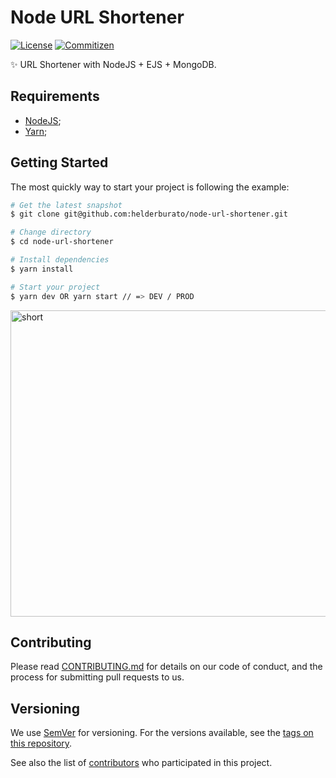 # Node URL Shortener

[![License][license-badge]][license-url] [![Commitizen][commitizen-badge]][commitizen-url]

✨ URL Shortener with NodeJS + EJS + MongoDB.

## Requirements

- [NodeJS](https://nodejs.org/en/);
- [Yarn](https://yarnpkg.com/);

## Getting Started

The most quickly way to start your project is following the example:

```bash
# Get the latest snapshot
$ git clone git@github.com:helderburato/node-url-shortener.git

# Change directory
$ cd node-url-shortener

# Install dependencies
$ yarn install

# Start your project
$ yarn dev OR yarn start // => DEV / PROD
```
<img width="768" height="490" alt="short" src="https://github.com/user-attachments/assets/1bba2cf2-e830-44d9-9aa3-2234cf11298a" />


## Contributing

Please read [CONTRIBUTING.md](CONTRIBUTING.md) for details on our code of conduct, and the process for submitting pull requests to us.

## Versioning

We use [SemVer](https://semver.org/) for versioning. For the versions available, see the [tags on this repository](https://github.com/helderburato/node-mvc-boilerpalte/tags).


See also the list of [contributors](https://github.com/helderburato/node-url-shortener/contributors) who participated in this project.



[license-badge]: https://img.shields.io/github/license/helderburato/node-url-shortener.svg
[license-url]: https://opensource.org/licenses/MIT
[commitizen-badge]: https://img.shields.io/badge/commitizen-friendly-brightgreen.svg
[commitizen-url]: http://commitizen.github.io/cz-cli/


